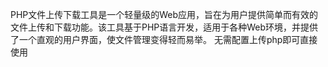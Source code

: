 PHP文件上传下载工具是一个轻量级的Web应用，旨在为用户提供简单而有效的文件上传和下载功能。该工具基于PHP语言开发，适用于各种Web环境，并提供了一个直观的用户界面，使文件管理变得轻而易举。
无需配置上传php即可直接使用
